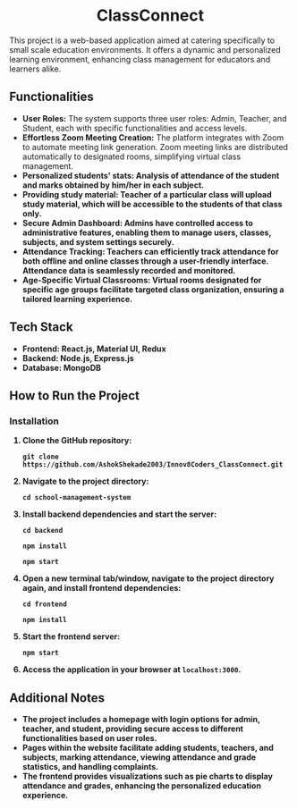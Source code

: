 <!DOCTYPE html>
<html lang="en">
<head>
  <meta charset="UTF-8">
  <meta name="viewport" content="width=device-width, initial-scale=1.0">
  <!--<title>School Management System</title>-->
</head>
<body>
  <h1 align="center">ClassConnect</h1>
  <p>This project is a web-based application aimed at catering specifically to small scale education environments. It offers a dynamic and personalized learning environment, enhancing class management for educators and learners alike.</p>

  <h2>Functionalities</h2>
  <ul>
    <li><strong>User Roles:</strong> The system supports three user roles: Admin, Teacher, and Student, each with specific functionalities and access levels.</li>
    <li><strong>Effortless Zoom Meeting Creation:</strong> The platform integrates with Zoom to automate meeting link generation. Zoom meeting links are distributed automatically to designated rooms, simplifying virtual class management.</li>
    <li><strong>Personalized students' stats: Analysis of attendance of the student and marks obtained by him/her in each subject.</li>
    <li><strong>Providing study material: Teacher of a particular class will upload study material, which will be accessible to the students of that class only.</li>
    <li><strong>Secure Admin Dashboard:</strong> Admins have controlled access to administrative features, enabling them to manage users, classes, subjects, and system settings securely.</li>
    <li><strong>Attendance Tracking:</strong> Teachers can efficiently track attendance for both offline and online classes through a user-friendly interface. Attendance data is seamlessly recorded and monitored.</li>
    <li><strong>Age-Specific Virtual Classrooms:</strong> Virtual rooms designated for specific age groups facilitate targeted class organization, ensuring a tailored learning experience.</li>
    
  </ul>

  <h2>Tech Stack</h2>
  <ul>
    <li><strong>Frontend:</strong> React.js, Material UI, Redux</li>
    <li><strong>Backend:</strong> Node.js, Express.js</li>
    <li><strong>Database:</strong> MongoDB</li>
  </ul>

  <h2>How to Run the Project</h2>
  <h3>Installation</h3>
  <ol>
    <li>Clone the GitHub repository:</li>
    <pre><code>git clone https://github.com/AshokShekade2003/Innov8Coders_ClassConnect.git</code></pre>
    <li>Navigate to the project directory:</li>
    <pre><code>cd school-management-system</code></pre>
    <li>Install backend dependencies and start the server:</li>
    <pre><code>cd backend</code></pre>
    <pre><code>npm install</code></pre>
    <pre><code>npm start</code></pre>
    <li>Open a new terminal tab/window, navigate to the project directory again, and install frontend dependencies:</li>
    <pre><code>cd frontend</code></pre>
    <pre><code>npm install</code></pre>
    <li>Start the frontend server:</li>
    <pre><code>npm start</code></pre>
    <li>Access the application in your browser at <code>localhost:3000</code>.</li>
  </ol>

  <h2>Additional Notes</h2>
  <ul>
    <li>The project includes a homepage with login options for admin, teacher, and student, providing secure access to different functionalities based on user roles.</li>
    <li>Pages within the website facilitate adding students, teachers, and subjects, marking attendance, viewing attendance and grade statistics, and handling complaints.</li>
    <li>The frontend provides visualizations such as pie charts to display attendance and grades, enhancing the personalized education experience.</li>
  </ul>

</body>
</html>
